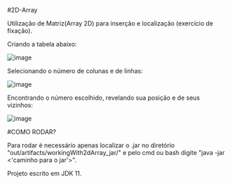 #2D-Array

Utilização de Matriz(Array 2D) para inserção e localização (exercício de fixação).

Criando a tabela abaixo:

![image](https://user-images.githubusercontent.com/61762440/166574785-3925d7b6-7497-445f-b880-9a91cbaf29e4.png)

Selecionando o número de colunas e de linhas:

![image](https://user-images.githubusercontent.com/61762440/166574914-0ea7d280-ac8d-4909-95d8-8797429bda3b.png)

Encontrando o número escolhido, revelando sua posição e de seus vizinhos:

![image](https://user-images.githubusercontent.com/61762440/166574957-1bdd7f83-835c-46cf-baae-1bc7fdfe93d0.png)

#COMO RODAR?

Para rodar é necessário apenas localizar o .jar no diretório "out/artifacts/workingWith2dArray_jar/" e pelo cmd ou bash digite "java -jar <'caminho para o jar'>".

Projeto escrito em JDK 11.
